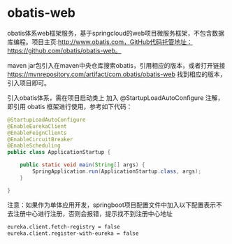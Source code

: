 # obatis-web
obatis体系web框架服务，基于springcloud的web项目微服务框架，不包含数据库编程。项目主页:http://www.obatis.com，GitHub代码托管地址：https://github.com/obatis/obatis-web。

maven jar包引入在maven中央仓库搜索obatis，引用相应的版本，或者打开链接 https://mvnrepository.com/artifact/com.obatis/obatis-web 找到相应的版本，引入项目即可。

引入obatis体系，需在项目启动类上 加入 @StartupLoadAutoConfigure 注解，即引用 obatis 框架进行使用，参考如下代码：   

```java
@StartupLoadAutoConfigure
@EnableEurekaClient
@EnableFeignClients
@EnableCircuitBreaker
@EnableScheduling
public class ApplicationStartup {

    public static void main(String[] args) {
        SpringApplication.run(ApplicationStartup.class, args);
    }

}
```

注意：如果作为单体应用开发，springboot项目配置文件中加入以下配置表示不去注册中心进行注册，否则会报错，提示找不到注册中心地址  

```xml
eureka.client.fetch-registry = false  
eureka.client.register-with-eureka = false 
```

